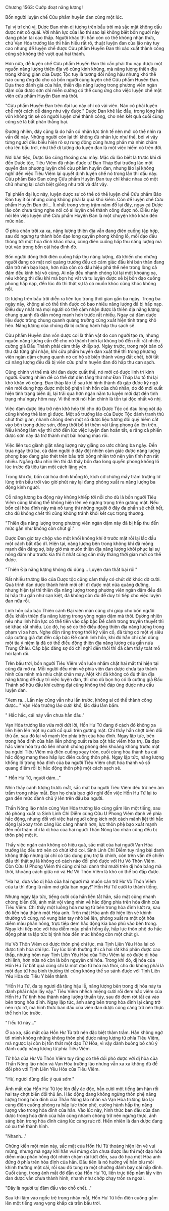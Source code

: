 




Chương 1563: Cướp đoạt năng lượng!


Bốn người luyện chế Cửu phẩm huyền đan cùng một lúc.

Tại vị trí chủ vị, Dược Đan nhìn dị tượng trên bầu trời mà sắc mặt không dấu được nét cổ quái. Với nhãn lực của lão thì sao lại không biết bốn người này đang phân tài cao thấp. Người khác thì hắn còn có thể không nhận thức, chứ Vạn Hỏa trưởng lão thì hắn hiểu rất rõ, thuật luyện đan của lão này tuy cao nhưng để luyện chế được Cửu phẩm Huyền Đan thì xác xuất thành công cũng sẽ không thể vượt quá hai thành.

Hơn nữa, để luyện chế Cửu phẩm Huyền Đan thì cần phải thu nạp được một nguồn năng lượng thiên địa vô cùng kinh khủng, mà năng lượng thiên địa trong không gian của Dược Tộc tuy là tương đối nồng hậu nhưng khó thể nào cung ứng đủ cho cả bốn người cùng luyện chế Cửu phẩm Huyền Đan. Dựa theo đánh giá của hắn, thiên địa năng lượng trong phương viên ngàn dặm của dược sơn chỉ miễn cưỡng có thể cung ứng cho việc luyện chế một viên cửu phẩm Huyền Đan mà thôi.

"Cửu phẩm Huyền Đan trên đại lục này chỉ có vài viên. Nào có phải luyện chế một cách dễ dàng như vậy được." Dược Đan khẽ lắc đầu, trong lòng hắn vốn không tin sẽ có người luyện chế thành công, cho nên kết quả cuối cùng cũng sẽ là bất phân thắng bại.

Đương nhiên, đây cũng là do hắn có nhãn lực tinh tế nên mới có thể nhìn ra vấn đề này. Những người còn lại thì không đủ nhãn lực như thế, bởi vì vậy từng người đều biểu hiện rõ sự rung động cùng hưng phấn mà nhìn chăm chú lên bầu trời, như thể dị tượng do luyện đan là một việc hiếm có trên đời.

Nơi bàn tiệc, Dược lão cũng thoáng cau mày. Mặc dù lão biết là trước khi đi đến Dược tộc, Tiêu Viêm đã nhận được từ Đan Tháp Đại trưởng lão một quyển đan phương luyện chế cửu phẩm huyền đan, nhưng lão lại không nghĩ đến việc Tiêu Viêm lại quyết định luyện chế nó trong lần thi đấu này. Cửu phẩm Bảo Đan cùng Cửu phẩm Huyền Đan tuy chỉ khác nhau có một chữ nhưng lại cách biệt giống như trời và đất vậy.

Tại phiến đại lục này, luyện dược sư có thể có thể luyện chế Cửu phẩm Bảo Đan tuy ít ỏi nhưng cũng không phải là quá khó kiếm. Còn để luyện chế Cửu phẩm Huyền Đan thì… Ít nhất trong vòng trăm năm đổ lại đây, ngay cả Dược lão còn chưa từng nghe nói có ai luyện chế thành công được nó. Điều này nói lên việc luyện chế Cửu phẩm Huyền Đan là một chuyện khó khăn đến mức nào.

Ở phía chân trời xa xa, năng lượng thiên địa vẫn đang điên cuồng tập hợp, sau đó ngưng tụ thành bốn đạo long quyển phong khổng lồ, mỗi đạo đều thông tới một hỏa đỉnh khác nhau, cùng điên cuồng hấp thu năng lượng mà trút vào trong bốn cái hỏa đỉnh đó.

Bốn người đồng thời điên cuồng hấp thu năng lượng, đã khiến cho những người đang có mặt nơi quảng trường đều có cảm giác đấu khí bản thân đang dần trở nên bạo loạn, hơn nữa còn có dấu hiệu phá thể nên trong lòng cả đám đều kinh hãi vô cùng. Ai nấy đều nhanh chóng lùi lại một khoảng xa, nếu không thì đấu khí mà bọn họ vất vả tu luyện được sẽ bị bốn đạo cuồng phong hấp nạp, đến lúc đó thì thật sự là có muốn khóc cũng khóc không nổi.

Dị tượng trên bầu trời diễn ra liên tục trong thời gian gần ba ngày. Trong ba ngày này, không ai có thể tính được có bao nhiêu năng lượng đã bị hấp nạp. Điều duy nhất mà mọi người có thể cảm nhận được là thiên địa năng lượng chung quanh đã dần mỏng manh hơn trước rất nhiều. Ngay cả đám dược liệu được trồng chung quanh quảng trường cũng xuất hiện tình trạng khô héo. Năng lượng của chúng đã bị cường hành hấp thụ sạch sẽ.

Cửu phẩm Huyền đan vốn được coi là thần vật do con người tạo ra, nhưng nguồn năng lượng cần để cho nó thành hình lại khủng bố đến nỗi rất nhiều cường giả Đấu Thánh phải cảm thấy khiếp sợ. Ngày trước, trong một bản cổ thư đã từng ghi nhận, khi cửu phẩm huyền đan xuất thế thì trong phương viên ngàn dặm chung quanh nó cơ hồ sẽ biến thành vùng đất chết, bởi tất cả năng lượng đều đã bị viên cửu phẩm huyền đan đó hấp thu cạn sạch.

Cũng chính vì thế mà khi đan dược xuất thế, nó mới có được linh trí kinh người. Đương nhiên để có thể đạt đến tầng thứ như Đan Tháp lão tổ thì lại khó khăn vô cùng. Đan tháp lão tổ sau khi hình thành đã gặp được kỳ ngộ nên mới dung hợp được một bộ phận linh hồn của chủ nhân, do đó mới xuất hiện tình trạng biến dị, lại trải qua hơn ngàn năm tu luyện mới đạt đến tình trạng như ngày hôm nay. Vì thế mới nói hắn chính là tồn tại độc nhất vô nhị.

Việc đám dược liệu trở nên khô héo thì cho dù Dược Tộc có đau lòng xót dạ cũng không thể làm gì được. Một số trưởng lão của Dược Tộc đành tranh thủ chút thời gian, nhanh chóng đem một số dược liệu tương đối quý hiếm cất vào bên trong dược sơn, đồng thời bố trí thêm vài tầng phong ấn lên trên. Nếu không làm vậy thì chờ đến lúc việc luyện đan hoàn tất, e rằng cả phiến dược sơn này đã trở thành một bãi hoang mạc rồi.

Việc liên tục giành giật năng lượng này giằng co ước chừng ba ngày. Đến trưa ngày thứ ba, cả đám người ở đây đột nhiên cảm giác được năng lượng phong bạo đang gào thét trên bầu trời bỗng nhiên trở nên yên tĩnh hơn rất nhiều. Ngẩng đầu nhìn lên thì đã thấy bốn đạo long quyển phong khổng lồ lúc trước đã tiêu tán một cách lặng yên.

Trong khi đó, bốn cái hỏa đỉnh khổng lồ, kích cỡ chừng mấy trăm trượng lơ lửng trên bầu trời vào giờ phút này lại đang phóng xuất ra năng lượng ba động kinh người.

Cỗ năng lượng ba động này khủng khiếp tới nỗi cho dù là bốn người Tiêu Viêm cũng không thể không hiện lên vẻ ngưng trọng trên gương mặt. Nếu bốn cái hỏa đỉnh này mà nổ tung thì những người ở đây đa phần sẽ chết hết, cho dù không chết thì cũng không tránh khỏi kết cục trọng thương.

"Thiên địa năng lượng trong phương viên ngàn dặm này đã bị hấp thu đến mức gần như không còn chút gì."

Dược Đan giơ tay chộp vào một khối không khí ở trước mặt rồi lại lắc đầu một cách bất đắc dĩ. Hiện tại, năng lượng bên trong không khí đã mỏng manh đến đáng sợ, bây giờ mà muốn thiên địa năng lượng khôi phục lại sự nồng đậm như trước kia thì ít nhất cũng cần mấy tháng thời gian mới có thể được.

"Thiên Địa năng lượng không đủ dùng... Luyện đan thất bại rồi."

Rất nhiều trưởng lão của Dược tộc cũng cảm thấy có chút dở khóc dở cười. Quá trình đan dược thành hình mới chỉ đi được một nửa quãng đường, nhưng hiện tại thì thiên địa năng lượng trong phương viên ngàn dặm đều đã bị hấp thu gần như cạn kiệt, đã không còn đủ để duy trì tiếp cho việc luyện đan nữa rồi.

Linh hồn cấp bậc Thiên cảnh Đại viên mãn cũng chỉ giúp cho bốn người điều khiển thiên địa năng lượng trong vòng ngàn dặm mà thôi. Đương nhiên nếu như linh hồn lực có thể tiến vào cấp bậc Đế cảnh trong truyền thuyết thì sẽ khác rất nhiều. Lúc đó, họ sẽ có thể điều động thiên địa năng lượng trong phạm vi xa hơn. Nghe đồn rằng trong thời kỳ viễn cổ, đã từng có một vị siêu cấp cường giả đạt đến cấp bậc Đế cảnh linh hồn, khi đó hắn chỉ cần dùng một tia ý niệm là đã có thể điều động thiên địa năng lượng của gần nửa Trung Châu. Cấp bậc đáng sợ đó chỉ nghĩ đến thôi thì đã cảm thấy toát mồ hôi lạnh rồi.

Trên bầu trời, bốn người Tiêu Viêm vốn luôn nhắm chặt hai mắt thì hiện tại cũng đã mở ra. Mỗi người đều nhìn về phía viên đan dược chưa tạo thành hình của mình mà nhíu chặt chân mày. Một khi đã không có đủ thiên địa năng lượng để duy trì việc luyện đan, thì cho dù bọn họ có là cường giả Đấu Thánh sở hữu đấu khí cường đại cũng không thể đáp ứng được nhu cầu luyện đan.

"Xem ra… Lần này cũng vẫn như lần trước, không ai có thể thành công được..." Vạn Hỏa trưởng lão cười khổ, lắc đầu lẩm bẩm.

" Hắc hắc, cái này vẫn chưa hẳn đâu."

Vạn Hỏa trưởng lão vừa mới dứt lời, Hồn Hư Tử đang ở cách đó không xa liền hiện lên một nụ cười cổ quái trên gương mặt. Chỉ thấy hắn chợt biến đổi thủ ấn, sau đó lại vỗ mạnh lên phía trên của hỏa đỉnh. Ngay lập tức, bên trong hỏa đỉnh của hắn liền phóng xuất ra ba cột hắc viêm hỏa trụ. Ba đạo hắc viêm hỏa trụ đó liền nhanh chóng phóng đến khoảng không trước mặt ba người Tiêu Viêm mà điên cuồng xoay tròn, cuối cùng hóa thành ba cái hắc động mang theo hấp lực điên cuồng thôn phệ. Ngay lập tức, năng lượng khổng lồ trong hỏa đỉnh của ba người Tiêu Viêm chợt hóa thành vô số quang điểm rồi bị hắc động thôn phệ một cách sạch sẽ.

" Hồn Hư Tử, ngươi dám…"

Nhìn thấy cảnh tượng trước mắt, sắc mặt ba người Tiêu Viêm đều trở nên âm trầm trong nháy mắt. Bọn họ chưa bao giờ nghĩ đến việc Hồn Hư Tử lại to gan đến mức đánh chủ ý lên trên đầu ba người.

Thần Nông lão nhân cùng Vạn Hỏa trưởng lão cùng gầm lên một tiếng, sau đó phóng xuất ra Sinh Linh Chi Diễm cùng Cửu U Phong Viêm đánh về phía hắc động, nhưng đối với việc hai người công kích một cách mãnh liệt thì hắc động lại xoay tròn càng lúc càng nhanh hơn, lực thôn phệ bạo xuất mạnh đến nỗi thậm chí là dị hỏa của hai người Thần Nông lão nhân cũng đều bị thôn phệ một ít.

Thấy việc ngăn cản không có hiệu quả, sắc mặt của hai người Vạn Hỏa trưởng lão đều trở nên có chút khó coi. Sinh Linh Chi Diễm tuy rằng bài danh không thấp nhưng lại chỉ có tác dụng phụ trợ là chính, còn trên vấn đề chiến đấu thì thật sự là không có cách nào đối phó được với Hư Vô Thôn Viêm. Còn Cửu U Phong Viêm thì cũng chỉ bài danh thứ mười trên dị hỏa bảng mà thôi, khoảng cách giữa nó và Hư Vô Thôn Viêm là khó có thể bù đắp được.

"Ha ha, dựa vào dị hỏa của hai ngươi mà muốn cản trở Hư Vô Thôn Viêm của ta thì đúng là nằm mơ giữa ban ngày!" Hồn Hư Tử cười to thành tiếng.

Nhưng ngay lập tức, tiếng cười của hắn liền tắt hẳn, sắc mặt cũng nhanh chóng biến đổi, ánh mắt vội vàng nhìn về hắc động phía trên hỏa đỉnh của Tiêu Viêm. Chỉ thấy một luồng hỏa mang từ bên trong hỏa đỉnh lướt ra, sau đó liền hóa thành một Hỏa anh. Trên mặt Hỏa anh đó hiện lên vẻ khinh thường vô cùng, nó vung bàn tay nhỏ bé lên, phóng xuất ra một cột hỏa diễm màu phấn hồng, trực tiếp đem hắc động kia bao phủ vào bên trong. Ngay khi tiếp xúc với hỏa diễm màu phấn hồng ấy, hấp lực thôn phệ do hắc động phát ra lập tức bị tịnh hóa đến mức không còn một chút gì.

Hư Vô Thôn Viêm có được thôn phệ chi lực, mà Tịnh Liên Yêu Hỏa lại có được tịnh hóa chi lực. Tuy lúc bình thường thì cả hai rất khó phân được cao thấp, nhưng hôm nay Tịnh Liên Yêu Hỏa của Tiêu Viêm lại có được dị hỏa chi linh, hơn nữa nó còn là bổn nguyên chi hỏa. Trong khi đó, dị hỏa của Hồn Hư Tử bất quá cũng chỉ là một đạo tử hỏa mà thôi, cho dù không phải là một đạo tử hỏa bình thường thì cũng không thể so sánh được với Tịnh Liên Yêu Hỏa do Tiểu Y biến thành.

"Hồn Hư Tử, đa tạ ngươi đã tặng hậu lễ, năng lượng bên trong dị hỏa này ta đành phải nhận lấy vậy." Tiêu Viêm nhếch miệng cười rồi đem hắc viêm của Hồn Hư Tử tịnh hóa thành năng lượng thuần túy, sau đó đem rót tất cả vào bên trong hỏa đỉnh. Ngay lập tức, ánh sáng bên trong hỏa đỉnh lại càng trở nên rực rỡ, mà hình thức ban đầu của viên đan dược cũng càng trở nên thực thể hơn lúc trước.

"Tiểu tử này..."

Ở xa xa, sắc mặt của Hồn Hư Tử trở nên đặc biệt thâm trầm. Hắn không ngờ tới mình không những không thôn phệ được năng lượng từ phía Tiêu Viêm, mà ngược lại còn bị tổn thất một đạo Tử Hỏa, vì vậy đành buông bỏ chủ ý đánh cướp năng lượng từ phía Tiêu Viêm.

Tử hỏa của Hư Vô Thôn Viêm tuy rằng có thể đối phó được với dị hỏa của Thần Nông lão nhân và Vạn Hỏa trưởng lão nhưng vẫn xa xa không đủ để đối phó với Tịnh Liên Yêu Hỏa của Tiêu Viêm.

"Hừ, người đừng đắc ý quá sớm."

Ánh mắt của Hồn Hư Tử lóe lên đầy ác độc, hắn cười một tiếng âm hàn rồi hai tay chợt biến đổi thủ ấn. Hắc động đang không ngừng thôn phệ năng lượng trong hỏa đỉnh của Thần Nông lão nhân và Vạn Hỏa trưởng lão lại càng điên cuồng phóng ra hấp lực thôn phệ, cường hành hấp thụ năng lượng vào trong hỏa đỉnh của hắn. Vào lúc này, hình thức ban đầu của đan dược trong hỏa đỉnh của hắn cũng nhanh chóng trở nên ngưng thực, ánh sáng bên trong hỏa đỉnh càng lúc càng rực rỡ. Hiển nhiên là đan dược đang có xu thế thành hình.

"Nhanh…"

Chứng kiến một màn này, sắc mặt của Hồn Hư Tử thoáng hiện lên vẻ vui mừng, nhưng mà ngay khi hắn vui mừng còn chưa được lâu thì một đạo hỏa diễm màu phấn hồng đột nhiên chậm rãi lướt đến, sau đó hóa một Hỏa anh đứng ở phía trên hỏa đỉnh của hắn. Đầu tiên là nó hướng về hắn bĩu môi khinh thường một cái, rồi sau đó tung ra một chưởng đánh bay cái nắp đỉnh. Cuối cùng, trong ánh mắt đờ đẫn của Hồn Hư Tử, liền trực tiếp nắm lấy viên đan dược vẫn chưa thành hình, nhanh như chớp chạy trốn ra ngoài.

"Đây là ngươi tự đâm đầu vào chỗ chết…"

Sau khi lâm vào ngốc trệ trong nháy mắt, Hồn Hư Tử liền điên cuồng gầm lên một tiếng vang vọng khắp cả trên bầu trời.




